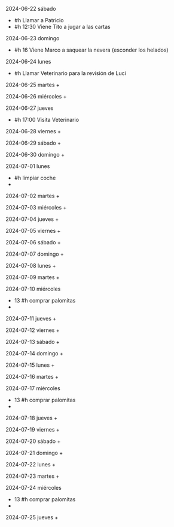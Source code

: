 2024-06-22 sábado
+ #h Llamar a Patricio
+ #h 12:30 Viene Tito a jugar a las cartas

2024-06-23 domingo
+ #h 16 Viene Marco a saquear la nevera (esconder los helados)

2024-06-24 lunes
+ #h Llamar Veterinario para la revisión de Luci

2024-06-25 martes
+ 

2024-06-26 miércoles
+

2024-06-27 jueves
+ #h 17:00 Visita Veterinario

2024-06-28 viernes
+ 

2024-06-29 sábado
+ 

2024-06-30 domingo
+ 

2024-07-01 lunes
+ #h limpiar coche
+ 

2024-07-02 martes
+ 

2024-07-03 miércoles
+ 

2024-07-04 jueves
+ 

2024-07-05 viernes
+ 

2024-07-06 sábado
+ 

2024-07-07 domingo
+ 

2024-07-08 lunes
+ 

2024-07-09 martes
+ 

2024-07-10 miércoles
+ 13 #h comprar palomitas
+ 

2024-07-11 jueves
+ 

2024-07-12 viernes
+ 

2024-07-13 sábado
+ 

2024-07-14 domingo
+ 

2024-07-15 lunes
+ 

2024-07-16 martes
+ 

2024-07-17 miércoles
+ 13 #h comprar palomitas
+ 

2024-07-18 jueves
+ 

2024-07-19 viernes
+ 

2024-07-20 sábado
+ 

2024-07-21 domingo
+ 

2024-07-22 lunes
+ 

2024-07-23 martes
+ 

2024-07-24 miércoles
+ 13 #h comprar palomitas
+ 

2024-07-25 jueves
+ 

